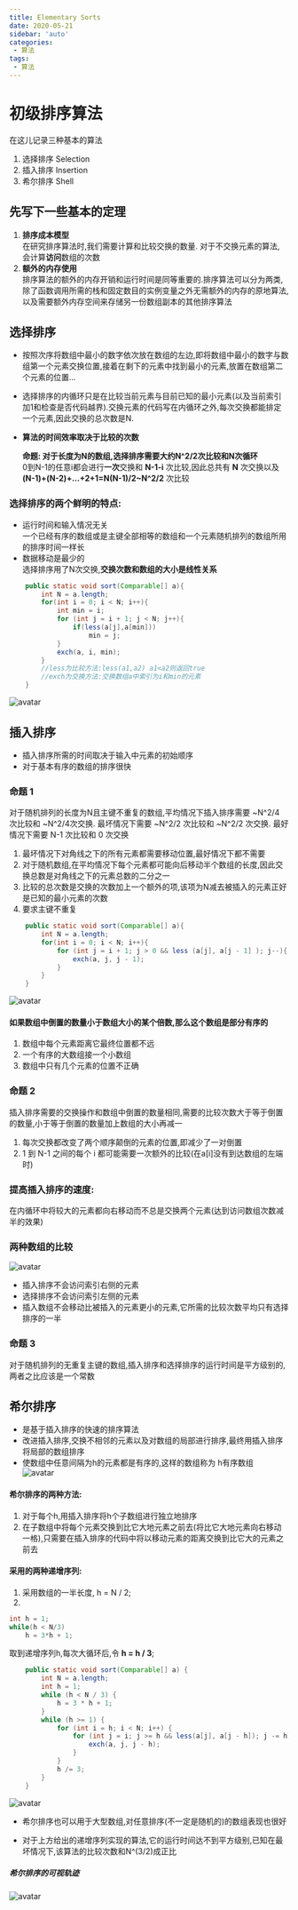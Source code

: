 ```yaml
---
title: Elementary Sorts
date: 2020-05-21
sidebar: 'auto'
categories:
 - 算法
tags:
 - 算法
---
```

# 初级排序算法

在这儿记录三种基本的算法
1. 选择排序 Selection
2. 插入排序 Insertion
3. 希尔排序 Shell 

## 先写下一些基本的定理

1. **排序成本模型**  
在研究排序算法时,我们需要计算和比较交换的数量. 对于不交换元素的算法, 会计算**访问**数组的次数  
2. **额外的内存使用**  
排序算法的额外的内存开销和运行时间是同等重要的.排序算法可以分为两类,除了函数调用所需的栈和固定数目的实例变量之外无需额外的内存的原地算法,以及需要额外内存空间来存储另一份数组副本的其他排序算法

## 选择排序

- 按照次序将数组中最小的数字依次放在数组的左边,即将数组中最小的数字与数组第一个元素交换位置,接着在剩下的元素中找到最小的元素,放置在数组第二个元素的位置...  
- 选择排序的内循环只是在比较当前元素与目前已知的最小元素(以及当前索引加1和检查是否代码越界).交换元素的代码写在内循环之外,每次交换都能排定一个元素,因此交换的总次数是N.  
- **算法的时间效率取决于比较的次数**  

  **命题: 对于长度为N的数组,选择排序需要大约N^2/2次比较和N次循环**  
  0到N-1的任意i都会进行**一次**交换和 **N-1-i** 次比较,因此总共有 **N** 次交换以及 **(N-1)+(N-2)+...+2+1=N(N-1)/2~N^2/2** 次比较  

### 选择排序的两个鲜明的特点:

- 运行时间和输入情况无关  
  一个已经有序的数组或是主键全部相等的数组和一个元素随机排列的数组所用的排序时间一样长
- 数据移动是最少的  
  选择排序用了N次交换,**交换次数和数组的大小是线性关系**  

```java
    public static void sort(Comparable[] a){
        int N = a.length;
        for(int i = 0; i < N; i++){
            int min = i;
            for (int j = i + 1; j < N; j++){
                if(less(a[j],a[min]))
                    min = j;
            }
            exch(a, i, min);
        }
        //less为比较方法:less(a1,a2) a1<a2则返回true
        //exch为交换方法:交换数组a中索引为i和min的元素
    }
```
![avatar](https://wx2.sbimg.cn/2020/05/30/selection.png)

## 插入排序

- 插入排序所需的时间取决于输入中元素的初始顺序  
- 对于基本有序的数组的排序很快

### 命题 1

 对于随机排列的长度为N且主键不重复的数组,平均情况下插入排序需要 ~N^2/4 次比较和 ~N^2/4次交换. 最坏情况下需要 ~N^2/2 次比较和 ~N^2/2 次交换. 最好情况下需要 N-1 次比较和 0 次交换

1. 最坏情况下对角线之下的所有元素都需要移动位置,最好情况下都不需要
2. 对于随机数组,在平均情况下每个元素都可能向后移动半个数组的长度,因此交换总数是对角线之下的元素总数的二分之一
3. 比较的总次数是交换的次数加上一个额外的项,该项为N减去被插入的元素正好是已知的最小元素的次数
4. 要求主键不重复

```java
    public static void sort(Comparable[] a){
        int N = a.length;
        for(int i = 0; i < N; i++){
            for (int j = i + 1; j > 0 && less (a[j], a[j - 1] ); j--){
                exch(a, j, j - 1);
            }
        }
    }
```
![avatar](https://wx2.sbimg.cn/2020/05/30/insertion.png)  

#### 如果数组中倒置的数量小于数组大小的某个倍数,那么这个数组是部分有序的

1. 数组中每个元素距离它最终位置都不远
2. 一个有序的大数组接一个小数组
3. 数组中只有几个元素的位置不正确  

### 命题 2

 插入排序需要的交换操作和数组中倒置的数量相同,需要的比较次数大于等于倒置的数量,小于等于倒置的数量加上数组的大小再减一

1.   每次交换都改变了两个顺序颠倒的元素的位置,即减少了一对倒置
2.   1 到 N-1 之间的每个 i 都可能需要一次额外的比较(在a[i]没有到达数组的左端时)  

### 提高插入排序的速度:

在内循环中将较大的元素都向右移动而不总是交换两个元素(达到访问数组次数减半的效果)  
### 两种数组的比较

![avatar](https://wx1.sbimg.cn/2020/05/30/bars.png)  

- 插入排序不会访问索引右侧的元素
- 选择排序不会访问索引左侧的元素
- 插入数组不会移动比被插入的元素更小的元素,它所需的比较次数平均只有选择排序的一半  

### 命题 3

对于随机排列的无重复主键的数组,插入排序和选择排序的运行时间是平方级别的,两者之比应该是一个常数

## 希尔排序
- 是基于插入排序的快速的排序算法
- 改进插入排序,交换不相邻的元素以及对数组的局部进行排序,最终用插入排序将局部的数组排序  
- 使数组中任意间隔为h的元素都是有序的,这样的数组称为 h有序数组  
![avatar](https://wx1.sbimg.cn/2020/05/30/h-sorted.png)
#### 希尔排序的两种方法:
1. 对于每个h,用插入排序将h个子数组进行独立地排序
2. 在子数组中将每个元素交换到比它大地元素之前去(将比它大地元素向右移动一格),只需要在插入排序的代码中将以移动元素的距离交换到比它大的元素之前去
#### 采用的两种递增序列:
1. 采用数组的一半长度, h = N / 2;
2. 
```java
int h = 1;
while(h < N/3)
    h = 3*h + 1;
```
取到递增序列h,每次大循环后,令 **h = h / 3**;  

```java
    public static void sort(Comparable[] a) {
        int N = a.length;
        int h = 1;
        while (h < N / 3) {
            h = 3 * h + 1;
        }
        while (h >= 1) {
            for (int i = h; i < N; i++) {
                for (int j = i; j >= h && less(a[j], a[j - h]); j -= h) {
                    exch(a, j, j - h);
                }
            }
            h /= 3;
        }
    }
```
![avatar](https://wx2.sbimg.cn/2020/05/30/shell.md.png)  
- 希尔排序也可以用于大型数组,对任意排序(不一定是随机的)的数组表现也很好  

- 对于上方给出的递增序列实现的算法,它的运行时间达不到平方级别,已知在最坏情况下,该算法的比较次数和N^(3/2)成正比  
  
  
##### 希尔排序的可视轨迹

![avatar](https://wx1.sbimg.cn/2020/05/30/shell-bars.md.png)  
